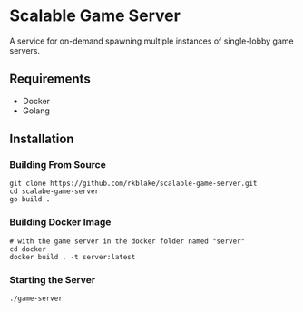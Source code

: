 # Scalable Game Server

A service for on-demand spawning multiple instances of single-lobby game servers.

## Requirements

* Docker
* Golang

## Installation

### Building From Source
```
git clone https://github.com/rkblake/scalable-game-server.git
cd scalabe-game-server
go build .
```

### Building Docker Image
```
# with the game server in the docker folder named "server"
cd docker
docker build . -t server:latest
```

### Starting the Server
```
./game-server
```

